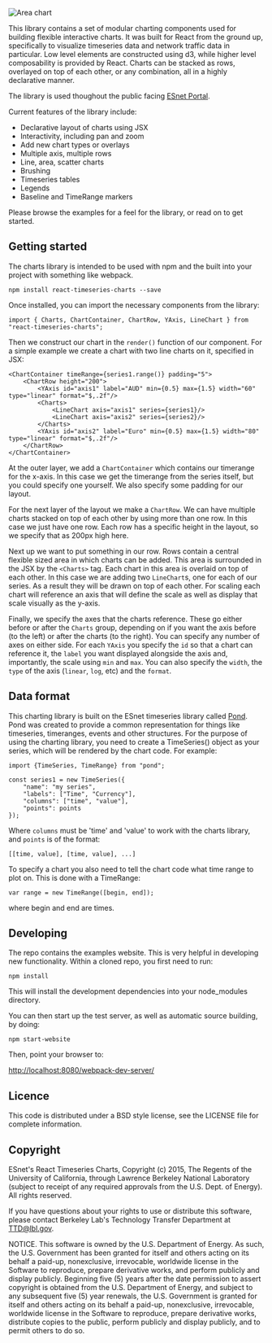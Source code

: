 ![Area chart](https://raw.githubusercontent.com/esnet/react-timeseries-charts/master/screenshots/areachart.png)

This library contains a set of modular charting components used for building flexible interactive charts. It was built for React from the ground up, specifically to visualize timeseries data and network traffic data in particular. Low level elements are constructed using d3, while higher level composability is provided by React. Charts can be stacked as rows, overlayed on top of each other, or any combination, all in a highly declarative manner.

The library is used thoughout the public facing [ESnet Portal](http://my.es.net).

Current features of the library include:

 * Declarative layout of charts using JSX
 * Interactivity, including pan and zoom
 * Add new chart types or overlays
 * Multiple axis, multiple rows
 * Line, area, scatter charts
 * Brushing
 * Timeseries tables
 * Legends
 * Baseline and TimeRange markers

Please browse the examples for a feel for the library, or read on to get started.

Getting started
---------------

The charts library is intended to be used with npm and the built into your project with something like webpack.

    npm install react-timeseries-charts --save

Once installed, you can import the necessary components from the library:

    import { Charts, ChartContainer, ChartRow, YAxis, LineChart } from "react-timeseries-charts";

Then we construct our chart in the `render()` function of our component. For a simple example we create a chart with two line charts on it, specified in JSX:

    <ChartContainer timeRange={series1.range()} padding="5">
        <ChartRow height="200">
            <YAxis id="axis1" label="AUD" min={0.5} max={1.5} width="60" type="linear" format="$,.2f"/>
            <Charts>
                <LineChart axis="axis1" series={series1}/>
                <LineChart axis="axis2" series={series2}/>
            </Charts>
            <YAxis id="axis2" label="Euro" min={0.5} max={1.5} width="80" type="linear" format="$,.2f"/>
        </ChartRow>
    </ChartContainer>

At the outer layer, we add a `ChartContainer` which contains our timerange for the x-axis. In this case we get the timerange from the series itself, but you could specify one yourself. We also specify some padding for our layout.

For the next layer of the layout we make a `ChartRow`. We can have multiple charts stacked on top of each other by using more than one row. In this case we just have one row. Each row has a specific height in the layout, so we specify that as 200px high here.

Next up we want to put something in our row. Rows contain a central flexible sized area in which charts can be added. This area is surrounded in the JSX by the `<Charts>` tag. Each chart in this area is overlaid on top of each other. In this case we are adding two `LineChart`s, one for each of our series. As a result they will be drawn on top of each other. For scaling each chart will reference an axis that will define the scale as well as display that scale visually as the y-axis.

Finally, we specify the axes that the charts reference. These go either before or after the `Charts` group, depending on if you want the axis before (to the left) or after the charts (to the right). You can specify any number of axes on either side. For each `YAxis` you specify the `id` so that a chart can reference it, the `label` you want displayed alongside the axis and, importantly, the scale using `min` and `max`. You can also specify the `width`, the `type` of the axis (`linear`, `log`, etc) and the `format`.

Data format
-----------

This charting library is built on the ESnet timeseries library called [Pond](http://software.es.net/pond). Pond was created to provide a common representation for things like timeseries, timeranges, events and other structures. For the purpose of using the charting library, you need to create a TimeSeries() object as your series, which will be rendered by the chart code. For example:

    import {TimeSeries, TimeRange} from "pond";

    const series1 = new TimeSeries({
        "name": "my series",
        "labels": ["Time", "Currency"],
        "columns": ["time", "value"],
        "points": points
    });

Where `columns` must be 'time' and 'value' to work with the charts library, and `points` is of the format:

    [[time, value], [time, value], ...]

To specify a chart you also need to tell the chart code what time range to plot on. This is done with a TimeRange:

    var range = new TimeRange([begin, end]);

where begin and end are times.

Developing
----------

The repo contains the examples website. This is very helpful in developing new functionality. Within a cloned repo, you first need to run:

    npm install

This will install the development dependencies into your node_modules directory.

You can then start up the test server, as well as automatic source building, by doing:

    npm start-website

Then, point your browser to:

[http://localhost:8080/webpack-dev-server/](http://localhost:8080/webpack-dev-server/)

Licence
-------

This code is distributed under a BSD style license, see the LICENSE file for complete information.

Copyright
---------

ESnet's React Timeseries Charts, Copyright (c) 2015, The Regents of the University of California, through Lawrence Berkeley National Laboratory (subject to receipt of any required approvals from the U.S. Dept. of Energy). All rights reserved.

If you have questions about your rights to use or distribute this software, please contact Berkeley Lab's Technology Transfer Department at TTD@lbl.gov.

NOTICE. This software is owned by the U.S. Department of Energy. As such, the U.S. Government has been granted for itself and others acting on its behalf a paid-up, nonexclusive, irrevocable, worldwide license in the Software to reproduce, prepare derivative works, and perform publicly and display publicly. Beginning five (5) years after the date permission to assert copyright is obtained from the U.S. Department of Energy, and subject to any subsequent five (5) year renewals, the U.S. Government is granted for itself and others acting on its behalf a paid-up, nonexclusive, irrevocable, worldwide license in the Software to reproduce, prepare derivative works, distribute copies to the public, perform publicly and display publicly, and to permit others to do so.

